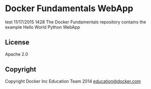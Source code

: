 Docker Fundamentals WebApp
==========================

test 11/17/2015 1428
The Docker Fundamentals repository contains the example Hello World Python WebApp

## License

Apache 2.0

## Copyright

Copyright Docker Inc Education Team 2014 <education@docker.com>
